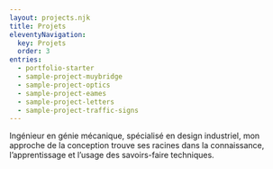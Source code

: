 ```yaml
---
layout: projects.njk
title: Projets
eleventyNavigation:
  key: Projets
  order: 3
entries:
  - portfolio-starter
  - sample-project-muybridge
  - sample-project-optics
  - sample-project-eames
  - sample-project-letters
  - sample-project-traffic-signs
---
```


Ingénieur en génie mécanique, spécialisé en design industriel, mon approche de la conception trouve ses racines dans la connaissance, l’apprentissage et l’usage des savoirs-faire techniques.

